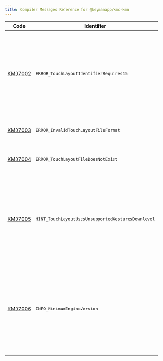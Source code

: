 ```yaml
---
title: Compiler Messages Reference for @keymanapp/kmc-kmn
---
```


 Code | Identifier | Message
------|------------|---------
[KM07002](km07002) | `ERROR_TouchLayoutIdentifierRequires15` | Key "&lt;param&gt;" on "&lt;param&gt;", layer "&lt;param&gt;" has a multi\-part identifier which requires version 15\.0 or newer\.
[KM07003](km07003) | `ERROR_InvalidTouchLayoutFileFormat` | Invalid touch layout file: &lt;param&gt;
[KM07004](km07004) | `ERROR_TouchLayoutFileDoesNotExist` | Touch layout file &lt;param&gt; does not exist
[KM07005](km07005) | `HINT_TouchLayoutUsesUnsupportedGesturesDownlevel` | The touch layout uses a flick or multi\-tap gesture on key &lt;param&gt;, which is only available on version 17\.0\+ of Keyman
[KM07006](km07006) | `INFO_MinimumEngineVersion` | The compiler has assigned a minimum web engine version of undefined based on features used in this keyboard
